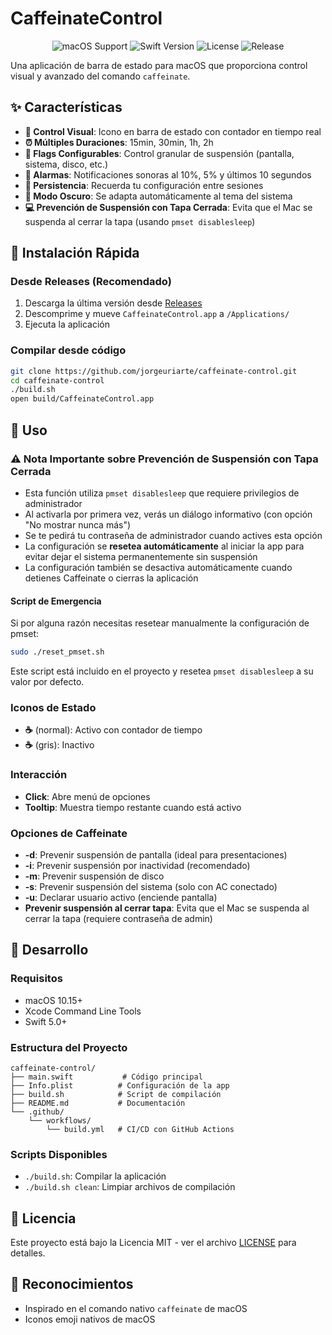 # CaffeinateControl

<p align="center">
  <img src="https://img.shields.io/badge/macOS-10.15%2B-blue?style=flat-square&logo=apple" alt="macOS Support" />
  <img src="https://img.shields.io/badge/Swift-5.0%2B-orange?style=flat-square&logo=swift" alt="Swift Version" />
  <img src="https://img.shields.io/github/license/jorgeuriarte/caffeinate-control?style=flat-square" alt="License" />
  <img src="https://img.shields.io/github/v/release/jorgeuriarte/caffeinate-control?style=flat-square" alt="Release" />
</p>

Una aplicación de barra de estado para macOS que proporciona control visual y avanzado del comando `caffeinate`.

## ✨ Características

- **🎯 Control Visual**: Icono en barra de estado con contador en tiempo real
- **⏰ Múltiples Duraciones**: 15min, 30min, 1h, 2h
- **🔧 Flags Configurables**: Control granular de suspensión (pantalla, sistema, disco, etc.)
- **🔔 Alarmas**: Notificaciones sonoras al 10%, 5% y últimos 10 segundos
- **💾 Persistencia**: Recuerda tu configuración entre sesiones
- **🌙 Modo Oscuro**: Se adapta automáticamente al tema del sistema
- **💻 Prevención de Suspensión con Tapa Cerrada**: Evita que el Mac se suspenda al cerrar la tapa (usando `pmset disablesleep`)

## 🚀 Instalación Rápida

### Desde Releases (Recomendado)
1. Descarga la última versión desde [Releases](https://github.com/jorgeuriarte/caffeinate-control/releases)
2. Descomprime y mueve `CaffeinateControl.app` a `/Applications/`
3. Ejecuta la aplicación

### Compilar desde código
```bash
git clone https://github.com/jorgeuriarte/caffeinate-control.git
cd caffeinate-control
./build.sh
open build/CaffeinateControl.app
```

## 📖 Uso

### ⚠️ Nota Importante sobre Prevención de Suspensión con Tapa Cerrada
- Esta función utiliza `pmset disablesleep` que requiere privilegios de administrador
- Al activarla por primera vez, verás un diálogo informativo (con opción "No mostrar nunca más")
- Se te pedirá tu contraseña de administrador cuando actives esta opción
- La configuración se **resetea automáticamente** al iniciar la app para evitar dejar el sistema permanentemente sin suspensión
- La configuración también se desactiva automáticamente cuando detienes Caffeinate o cierras la aplicación

#### Script de Emergencia
Si por alguna razón necesitas resetear manualmente la configuración de pmset:
```bash
sudo ./reset_pmset.sh
```
Este script está incluido en el proyecto y resetea `pmset disablesleep` a su valor por defecto.

### Iconos de Estado
- **☕️** (normal): Activo con contador de tiempo
- **☕️** (gris): Inactivo

### Interacción
- **Click**: Abre menú de opciones
- **Tooltip**: Muestra tiempo restante cuando está activo

### Opciones de Caffeinate
- **-d**: Prevenir suspensión de pantalla (ideal para presentaciones)
- **-i**: Prevenir suspensión por inactividad (recomendado)
- **-m**: Prevenir suspensión de disco
- **-s**: Prevenir suspensión del sistema (solo con AC conectado)
- **-u**: Declarar usuario activo (enciende pantalla)
- **Prevenir suspensión al cerrar tapa**: Evita que el Mac se suspenda al cerrar la tapa (requiere contraseña de admin)

## 🔧 Desarrollo

### Requisitos
- macOS 10.15+
- Xcode Command Line Tools
- Swift 5.0+

### Estructura del Proyecto
```
caffeinate-control/
├── main.swift           # Código principal
├── Info.plist          # Configuración de la app
├── build.sh            # Script de compilación
├── README.md           # Documentación
└── .github/
    └── workflows/
        └── build.yml   # CI/CD con GitHub Actions
```

### Scripts Disponibles
- `./build.sh`: Compilar la aplicación
- `./build.sh clean`: Limpiar archivos de compilación

## 📄 Licencia

Este proyecto está bajo la Licencia MIT - ver el archivo [LICENSE](LICENSE) para detalles.

## 🙏 Reconocimientos

- Inspirado en el comando nativo `caffeinate` de macOS
- Iconos emoji nativos de macOS